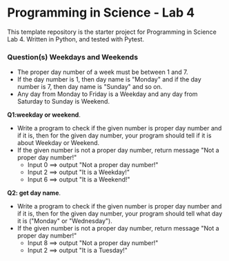 # Programming in Science - Lab 4

This template repository is the starter project for Programming in Science Lab 4. Written in Python, and tested with Pytest.

### Question(s) Weekdays and Weekends
 * The proper day number of a week must be between 1 and 7.
 * If the day number is 1, then day name is "Monday" and if the day number is 7, then day name is "Sunday" and so on.
 * Any day from Monday to Friday is a Weekday and any day from Saturday to Sunday is Weekend.  

**Q1:weekday or weekend**. 
* Write a program to check if the given number is proper day number and if it is, then for the given day number, your program should tell if it is about Weekday or Weekend.
* If the given number is not a proper day number, return message "Not a proper day number!"
  * Input 0 ==> output "Not a proper day number!"
  * Input 2 ==> output "It is a Weekday!"
  * Input 6 ==> output "It is a Weekend!"
 
**Q2: get day name**. 
* Write a program to check if the given number is proper day number and if it is, then for the given day number, your program should tell what day it is ("Monday" or "Wednesday").
* If the given number is not a proper day number, return message "Not a proper day number!"
  * Input 8 ==> output "Not a proper day number!"
  * Input 2 ==> output "It is a Tuesday!"

